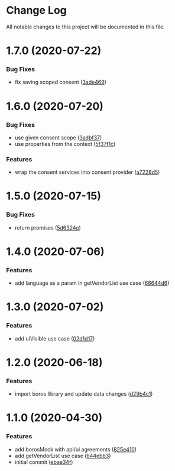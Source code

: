 # Change Log

All notable changes to this project will be documented in this file.

# 1.7.0 (2020-07-22)


### Bug Fixes

* fix saving scoped consent ([3ade469](https://github.com/SUI-Components/schibsted-spain-components/commit/3ade4698393a2b91982931e4613f1905512d8c1d))



# 1.6.0 (2020-07-20)


### Bug Fixes

* use given consent scope ([3adbf37](https://github.com/SUI-Components/schibsted-spain-components/commit/3adbf378fbc0a04b9f08a008434f7c9e5e3817d5))
* use properties from the context ([5f37f1c](https://github.com/SUI-Components/schibsted-spain-components/commit/5f37f1c0294193e82a7b0e99194ad08d60b5fefc))


### Features

* wrap the consent services into consent provider ([a7228d5](https://github.com/SUI-Components/schibsted-spain-components/commit/a7228d5078fdb81e3fffb68dc3c98380ffc0ad07))



# 1.5.0 (2020-07-15)


### Bug Fixes

* return promises ([5d6324e](https://github.com/SUI-Components/schibsted-spain-components/commit/5d6324ebd16e46c9cc5b1530a1952840f58b8bbc))



# 1.4.0 (2020-07-06)


### Features

* add language as a param in getVendorList use case ([66644d6](https://github.com/SUI-Components/schibsted-spain-components/commit/66644d665144a0dcc5f5cc054c06c1a9c1cd9c96))



# 1.3.0 (2020-07-02)


### Features

* add uiVisible use case ([02d1d17](https://github.com/SUI-Components/schibsted-spain-components/commit/02d1d174ee8c29c529f188d3428595ed6afca63d))



# 1.2.0 (2020-06-18)


### Features

* import boros library and update data changes ([d29b4c1](https://github.com/SUI-Components/schibsted-spain-components/commit/d29b4c1ad5f6a78325d7da49d974ed770f83abb9))



# 1.1.0 (2020-04-30)


### Features

* add borosMock with api/ui agreements ([825e410](https://github.com/SUI-Components/schibsted-spain-components/commit/825e410c3b8160f54ffc4a657ff2e6b17cd332ec))
* add getVendorList use case ([b44ebb3](https://github.com/SUI-Components/schibsted-spain-components/commit/b44ebb33f8ad10f8c8858d99112af8f948b4f55b))
* initial commit ([ebae34f](https://github.com/SUI-Components/schibsted-spain-components/commit/ebae34f32eb1f9480e36f7aeb7159ee95341d885))



